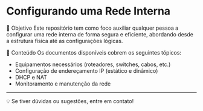 # Configurando uma Rede Interna

📌 Objetivo
Este repositório tem como foco auxiliar qualquer pessoa a configurar uma rede interna de forma segura e eficiente, abordando desde a estrutura física até as configurações lógicas.

📂 Conteúdo
Os documentos disponíveis cobrem os seguintes tópicos:
- Equipamentos necessários (roteadores, switches, cabos, etc.)
- Configuração de endereçamento IP (estático e dinâmico)
- DHCP e NAT
- Monitoramento e manutenção da rede

---
💡 Se tiver dúvidas ou sugestões, entre em contato!

